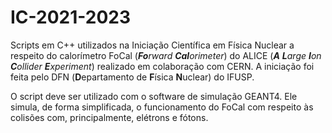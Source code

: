# IC-2021-2023
Scripts em C++ utilizados na Iniciação Científica em Física Nuclear a respeito do calorímetro FoCal (***Fo**rward **Cal**orimeter*) do ALICE (***A** **L**arge **I**on **C**ollider **E**xperiment*) realizado em colaboração com CERN. A iniciação foi feita pelo DFN (**D**epartamento de **F**ísica **N**uclear) do IFUSP.

O script deve ser utilizado com o software de simulação GEANT4. Ele simula, de forma simplificada, o funcionamento do FoCal com respeito às colisões com, principalmente, elétrons e fótons.
